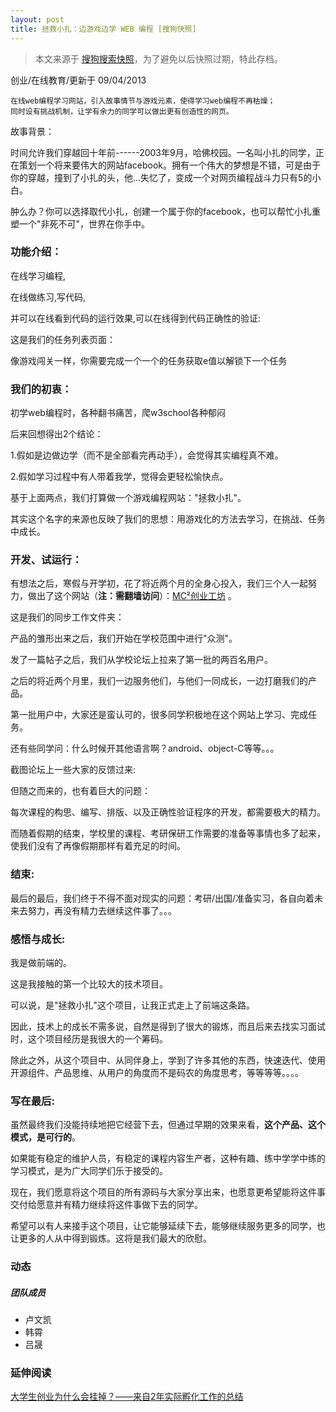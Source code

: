 ```yaml
---
layout: post
title: 拯救小扎：边游戏边学 WEB 编程 [搜狗快照]
---
```


> 本文来源于 [搜狗搜索快照](http://s.4ye.me/jn0iuM)，为了避免以后快照过期，特此存档。

创业/在线教育/更新于 09/04/2013

    在线web编程学习网站，引入故事情节与游戏元素，使得学习web编程不再枯燥；
    同时设有挑战机制，让学有余力的同学可以做出更有创造性的网页。

故事背景：

时间允许我们穿越回十年前------2003年9月，哈佛校园。一名叫小扎的同学，正在策划一个将来要伟大的网站facebook。拥有一个伟大的梦想是不错，可是由于你的穿越，撞到了小扎的头，他...失忆了，变成一个对网页编程战斗力只有5的小白。

肿么办？你可以选择取代小扎，创建一个属于你的facebook，也可以帮忙小扎重塑一个"非死不可"，世界在你手中。

### 功能介绍：

在线学习编程,

在线做练习,写代码,

并可以在线看到代码的运行效果,可以在线得到代码正确性的验证:

这是我们的任务列表页面：

像游戏闯关一样，你需要完成一个一个的任务获取e值以解锁下一个任务

### 我们的初衷：

初学web编程时，各种翻书痛苦，爬w3school各种郁闷

后来回想得出2个结论：

1.假如是边做边学（而不是全部看完再动手），会觉得其实编程真不难。

2.假如学习过程中有人带着我学，觉得会更轻松愉快点。

基于上面两点，我们打算做一个游戏编程网站："拯救小扎"。

其实这个名字的来源也反映了我们的思想：用游戏化的方法去学习，在挑战、任务中成长。

###

### 开发、试运行：

有想法之后，寒假与开学初，花了将近两个月的全身心投入，我们三个人一起努力，做出了这个网站（**注：需翻墙访问**）：[MC²创业工坊](https://web.archive.org/web/20140517195101/http://moshifang.com/) 。

这是我们的同步工作文件夹：

产品的雏形出来之后，我们开始在学校范围中进行"众测"。

发了一篇帖子之后，我们从学校论坛上拉来了第一批的两百名用户。

之后的将近两个月里，我们一边服务他们，与他们一同成长，一边打磨我们的产品。

第一批用户中，大家还是蛮认可的，很多同学积极地在这个网站上学习、完成任务。

还有些同学问：什么时候开其他语言啊？android、object-C等等。。。

截图论坛上一些大家的反馈过来:

但随之而来的，也有着巨大的问题：

每次课程的构思、编写、排版、以及正确性验证程序的开发，都需要极大的精力。

而随着假期的结束，学校里的课程、考研保研工作需要的准备等事情也多了起来，使我们没有了再像假期那样有着充足的时间。

### 结束:

最后的最后，我们终于不得不面对现实的问题：考研/出国/准备实习，各自向着未来去努力，再没有精力去继续这件事了。。。

### 感悟与成长:

我是做前端的。

这是我接触的第一个比较大的技术项目。

可以说，是"拯救小扎"这个项目，让我正式走上了前端这条路。

因此，技术上的成长不需多说，自然是得到了很大的锻炼，而且后来去找实习面试时，这个项目经历是我很大的一个筹码。

除此之外，从这个项目中、从同伴身上，学到了许多其他的东西，快速迭代、使用开源组件、产品思维、从用户的角度而不是码农的角度思考，等等等等。。。。

### 写在最后:

虽然最终我们没能持续地把它经营下去，但通过早期的效果来看，**这个产品、这个模式，是可行的**。

如果能有稳定的维护人员，有稳定的课程内容生产者，这种有趣、练中学学中练的学习模式，是为广大同学们乐于接受的。

现在，我们愿意将这个项目的所有源码与大家分享出来，也愿意更希望能将这件事交付给愿意并有精力继续将这件事做下去的同学。

希望可以有人来接手这个项目，让它能够延续下去，能够继续服务更多的同学，也让更多的人从中得到锻炼。这将是我们最大的欣慰。

### 动态

##### 团队成员

* 卢文凯
* 韩霄
* 吕晟

### 延伸阅读

[大学生创业为什么会挂掉？——来自2年实际孵化工作的总结](http://www.36kr.com/topics/401)